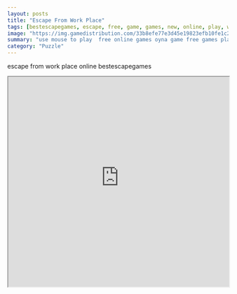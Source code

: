 ```yaml
---
layout: posts
title: "Escape From Work Place"
tags: [bestescapegames, escape, free, game, games, new, online, play, work, place, download, free, online, games, oyna, game, free, games, play, play, games]
image: "https://img.gamedistribution.com/33b8efe77e3d45e19823efb10fe1c211.jpg"
summary: "use mouse to play  free online games oyna game free games play play games"
category: "Puzzle"
---
```


escape from work place online bestescapegames

<iframe width="100%" height="480px;" src="https://flash.gamedistribution.com?game=33b8efe77e3d45e19823efb10fe1c211"></iframe>
